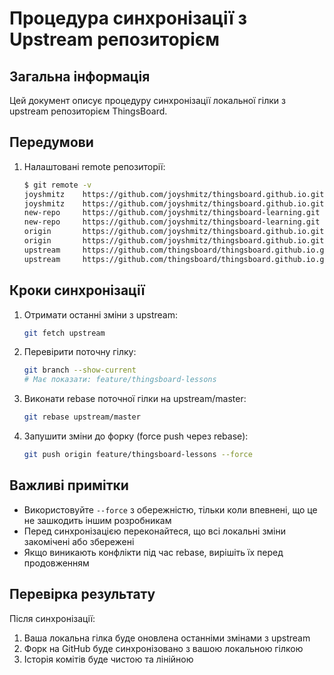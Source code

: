 # Процедура синхронізації з Upstream репозиторієм

## Загальна інформація

Цей документ описує процедуру синхронізації локальної гілки з upstream репозиторієм ThingsBoard.

## Передумови

1. Налаштовані remote репозиторії:
   ```bash
   $ git remote -v
   joyshmitz    https://github.com/joyshmitz/thingsboard.github.io.git (fetch)
   joyshmitz    https://github.com/joyshmitz/thingsboard.github.io.git (push)
   new-repo     https://github.com/joyshmitz/thingsboard-learning.git (fetch)
   new-repo     https://github.com/joyshmitz/thingsboard-learning.git (push)
   origin       https://github.com/joyshmitz/thingsboard.github.io.git (fetch)
   origin       https://github.com/joyshmitz/thingsboard.github.io.git (push)
   upstream     https://github.com/thingsboard/thingsboard.github.io.git (fetch)
   upstream     https://github.com/thingsboard/thingsboard.github.io.git (push)
   ```

## Кроки синхронізації

1. Отримати останні зміни з upstream:
   ```bash
   git fetch upstream
   ```

2. Перевірити поточну гілку:
   ```bash
   git branch --show-current
   # Має показати: feature/thingsboard-lessons
   ```

3. Виконати rebase поточної гілки на upstream/master:
   ```bash
   git rebase upstream/master
   ```

4. Запушити зміни до форку (force push через rebase):
   ```bash
   git push origin feature/thingsboard-lessons --force
   ```

## Важливі примітки

- Використовуйте `--force` з обережністю, тільки коли впевнені, що це не зашкодить іншим розробникам
- Перед синхронізацією переконайтеся, що всі локальні зміни закомічені або збережені
- Якщо виникають конфлікти під час rebase, вирішіть їх перед продовженням

## Перевірка результату

Після синхронізації:
1. Ваша локальна гілка буде оновлена останніми змінами з upstream
2. Форк на GitHub буде синхронізовано з вашою локальною гілкою
3. Історія комітів буде чистою та лінійною

